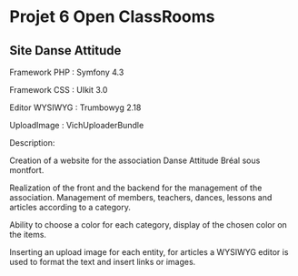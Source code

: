 # Projet 6 Open ClassRooms

## Site Danse Attitude

Framework PHP : Symfony 4.3

Framework CSS : UIkit 3.0

Editor WYSIWYG : Trumbowyg 2.18

UploadImage : VichUploaderBundle 

Description:

Creation of a website for the association Danse Attitude Bréal sous montfort.

Realization of the front and the backend for the management of the association.
Management of members, teachers, dances, lessons and articles according to a category.

Ability to choose a color for each category, display of the chosen color on the items.

Inserting an upload image for each entity,
for articles a WYSIWYG editor is used to format the text and insert links or images.

